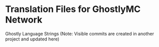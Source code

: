 # Translation Files for GhostlyMC Network


Ghostly Language Strings (Note: Visible commits are created in another project and updated here)
